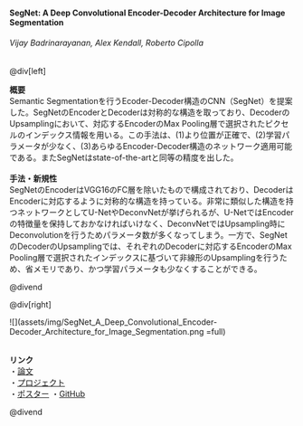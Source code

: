 #### SegNet: A Deep Convolutional Encoder-Decoder Architecture for Image Segmentation
###### Vijay Badrinarayanan, Alex Kendall, Roberto Cipolla

@div[left]

__概要__<br>
Semantic Segmentationを行うEcoder-Decoder構造のCNN（SegNet）を提案した。SegNetのEncoderとDecoderは対称的な構造を取っており、DecoderのUpsamplingにおいて、対応するEncoderのMax Pooling層で選択されたピクセルのインデックス情報を用いる。この手法は、(1)より位置が正確で、(2)学習パラメータが少なく、(3)あらゆるEncoder-Decoder構造のネットワーク適用可能である。またSegNetはstate-of-the-artと同等の精度を出した。<br>
<br>
__手法・新規性__<br>
SegNetのEncoderはVGG16のFC層を除いたもので構成されており、DecoderはEncoderに対応するように対称的な構造を持っている。非常に類似した構造を持つネットワークとしてU-NetやDeconvNetが挙げられるが、U-NetではEncoderの特徴量を保持しておかなければいけなく、DeconvNetではUpsampling時にDeconvolutionを行うためパラメータ数が多くなってしまう。一方で、SegNetのDecoderのUpsamplingでは、それぞれのDecoderに対応するEncoderのMax Pooling層で選択されたインデックスに基づいて非線形のUpsamplingを行うため、省メモリであり、かつ学習パラメータも少なくすることができる。<br>

@divend

@div[right]

![](assets/img/SegNet_A_Deep_Convolutional_Encoder-Decoder_Architecture_for_Image_Segmentation.png =full)<br>
<br>

__リンク__<br>
・[論文](https://arxiv.org/pdf/1511.00561.pdf)<br>
・[プロジェクト](http://mi.eng.cam.ac.uk/projects/segnet/)<br>
・[ポスター](http://mi.eng.cam.ac.uk/projects/segnet/images/segnet_poster.png)
・[GitHub](https://github.com/alexgkendall/caffe-segnet)

@divend